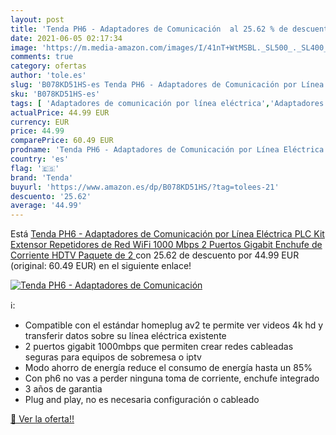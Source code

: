 ```yaml
---
layout: post
title: 'Tenda PH6 - Adaptadores de Comunicación  al 25.62 % de descuento'
date: 2021-06-05 02:17:34
image: 'https://m.media-amazon.com/images/I/41nT+WtMSBL._SL500_._SL400_.jpg'
comments: true
category: ofertas
author: 'tole.es'
slug: 'B078KD51HS-es Tenda PH6 - Adaptadores de Comunicación por Línea...'
sku: 'B078KD51HS-es'
tags: [ 'Adaptadores de comunicación por línea eléctrica','Adaptadores de red','Dispositivos de red','Informática','gigabit','plc','tenda','wifi', ]
actualPrice: 44.99 EUR
currency: EUR
price: 44.99
comparePrice: 60.49 EUR
prodname: 'Tenda PH6 - Adaptadores de Comunicación por Línea Eléctrica  PLC Kit  Extensor  Repetidores de Red WiFi  1000 Mbps  2 Puertos Gigabit  Enchufe de Corriente  HDTV  Paquete de 2 '
country: 'es'
flag: '🇪🇸'
brand: 'Tenda'
buyurl: 'https://www.amazon.es/dp/B078KD51HS/?tag=tolees-21'
descuento: '25.62'
average: '44.99'
---
```


Está [Tenda PH6 - Adaptadores de Comunicación por Línea Eléctrica  PLC Kit  Extensor  Repetidores de Red WiFi  1000 Mbps  2 Puertos Gigabit  Enchufe de Corriente  HDTV  Paquete de 2 ](https://www.amazon.es/dp/B078KD51HS/?tag=tolees-21) con 25.62 de descuento por 44.99 EUR (original: 60.49 EUR) en el siguiente enlace!

[![Tenda PH6 - Adaptadores de Comunicación ](https://m.media-amazon.com/images/I/41nT+WtMSBL._SL500_._SL400_.jpg)](https://www.amazon.es/dp/B078KD51HS/?tag=tolees-21)

ℹ️:

- Compatible con el estándar homeplug av2 te permite ver videos 4k hd y transferir datos sobre su línea eléctrica existente
- 2 puertos gigabit 1000mbps que permiten crear redes cableadas seguras para equipos de sobremesa o iptv
- Modo ahorro de energía reduce el consumo de energía hasta un 85%
- Con ph6 no vas a perder ninguna toma de corriente, enchufe integrado
- 3 años de garantia
- Plug and play, no es necesaria configuración o cableado

[🛒 Ver la oferta!!](https://www.amazon.es/dp/B078KD51HS/?tag=tolees-21)
